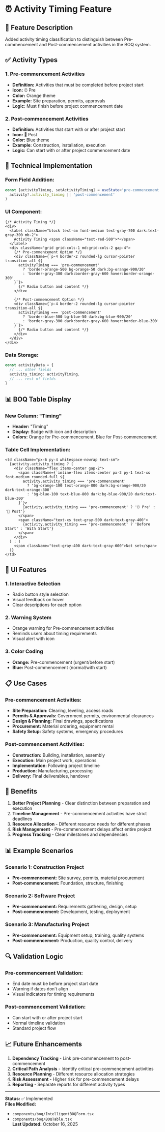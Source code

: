 # ⏰ Activity Timing Feature

## 🎯 Feature Description
Added activity timing classification to distinguish between Pre-commencement and Post-commencement activities in the BOQ system.

## ✅ Activity Types

### 1. **Pre-commencement Activities**
- **Definition:** Activities that must be completed before project start
- **Icon:** ⏰ Pre
- **Color:** Orange theme
- **Example:** Site preparation, permits, approvals
- **Logic:** Must finish before project commencement date

### 2. **Post-commencement Activities**
- **Definition:** Activities that start with or after project start
- **Icon:** 🚀 Post
- **Color:** Blue theme
- **Example:** Construction, installation, execution
- **Logic:** Can start with or after project commencement date

## 🔧 Technical Implementation

### Form Field Addition:
```typescript
const [activityTiming, setActivityTiming] = useState<'pre-commencement' | 'post-commencement'>(
  activity?.activity_timing || 'post-commencement'
)
```

### UI Component:
```tsx
{/* Activity Timing */}
<div>
  <label className="block text-sm font-medium text-gray-700 dark:text-gray-300 mb-2">
    Activity Timing <span className="text-red-500">*</span>
  </label>
  <div className="grid grid-cols-1 md:grid-cols-2 gap-4">
    {/* Pre-commencement Option */}
    <div className={`p-4 border-2 rounded-lg cursor-pointer transition-all ${
      activityTiming === 'pre-commencement' 
        ? 'border-orange-500 bg-orange-50 dark:bg-orange-900/20' 
        : 'border-gray-300 dark:border-gray-600 hover:border-orange-300'
    }`}>
      {/* Radio button and content */}
    </div>
    
    {/* Post-commencement Option */}
    <div className={`p-4 border-2 rounded-lg cursor-pointer transition-all ${
      activityTiming === 'post-commencement' 
        ? 'border-blue-500 bg-blue-50 dark:bg-blue-900/20' 
        : 'border-gray-300 dark:border-gray-600 hover:border-blue-300'
    }`}>
      {/* Radio button and content */}
    </div>
  </div>
</div>
```

### Data Storage:
```typescript
const activityData = {
  // ... other fields
  activity_timing: activityTiming,
  // ... rest of fields
}
```

## 📊 BOQ Table Display

### New Column: "Timing"
- **Header:** "Timing"
- **Display:** Badge with icon and description
- **Colors:** Orange for Pre-commencement, Blue for Post-commencement

### Table Cell Implementation:
```tsx
<td className="px-6 py-4 whitespace-nowrap text-sm">
  {activity.activity_timing ? (
    <div className="flex items-center gap-2">
      <span className={`inline-flex items-center px-2 py-1 text-xs font-medium rounded-full ${
        activity.activity_timing === 'pre-commencement' 
          ? 'bg-orange-100 text-orange-800 dark:bg-orange-900/20 dark:text-orange-300' 
          : 'bg-blue-100 text-blue-800 dark:bg-blue-900/20 dark:text-blue-300'
      }`}>
        {activity.activity_timing === 'pre-commencement' ? '⏰ Pre' : '🚀 Post'}
      </span>
      <span className="text-xs text-gray-500 dark:text-gray-400">
        {activity.activity_timing === 'pre-commencement' ? 'Before Start' : 'With Start'}
      </span>
    </div>
  ) : (
    <span className="text-gray-400 dark:text-gray-600">Not set</span>
  )}
</td>
```

## 🎨 UI Features

### 1. **Interactive Selection**
- Radio button style selection
- Visual feedback on hover
- Clear descriptions for each option

### 2. **Warning System**
- Orange warning for Pre-commencement activities
- Reminds users about timing requirements
- Visual alert with icon

### 3. **Color Coding**
- **Orange:** Pre-commencement (urgent/before start)
- **Blue:** Post-commencement (normal/with start)

## 📋 Use Cases

### Pre-commencement Activities:
- **Site Preparation:** Clearing, leveling, access roads
- **Permits & Approvals:** Government permits, environmental clearances
- **Design & Planning:** Final drawings, specifications
- **Procurement:** Material ordering, equipment rental
- **Safety Setup:** Safety systems, emergency procedures

### Post-commencement Activities:
- **Construction:** Building, installation, assembly
- **Execution:** Main project work, operations
- **Implementation:** Following project timeline
- **Production:** Manufacturing, processing
- **Delivery:** Final deliverables, handover

## 🚀 Benefits

1. **Better Project Planning** - Clear distinction between preparation and execution
2. **Timeline Management** - Pre-commencement activities have strict deadlines
3. **Resource Allocation** - Different resource needs for different phases
4. **Risk Management** - Pre-commencement delays affect entire project
5. **Progress Tracking** - Clear milestones and dependencies

## 📊 Example Scenarios

### Scenario 1: Construction Project
- **Pre-commencement:** Site survey, permits, material procurement
- **Post-commencement:** Foundation, structure, finishing

### Scenario 2: Software Project
- **Pre-commencement:** Requirements gathering, design, setup
- **Post-commencement:** Development, testing, deployment

### Scenario 3: Manufacturing Project
- **Pre-commencement:** Equipment setup, training, quality systems
- **Post-commencement:** Production, quality control, delivery

## 🔍 Validation Logic

### Pre-commencement Validation:
- End date must be before project start date
- Warning if dates don't align
- Visual indicators for timing requirements

### Post-commencement Validation:
- Can start with or after project start
- Normal timeline validation
- Standard project flow

## 📈 Future Enhancements

1. **Dependency Tracking** - Link pre-commencement to post-commencement
2. **Critical Path Analysis** - Identify critical pre-commencement activities
3. **Resource Planning** - Different resource allocation strategies
4. **Risk Assessment** - Higher risk for pre-commencement delays
5. **Reporting** - Separate reports for different activity types

---

**Status:** ✅ Implemented  
**Files Modified:** 
- `components/boq/IntelligentBOQForm.tsx`
- `components/boq/BOQTable.tsx`  
**Last Updated:** October 16, 2025
